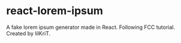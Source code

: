 # react-lorem-ipsum

A fake lorem ipsum generator made in React. Following FCC tutorial.
Created by lilKriT.
